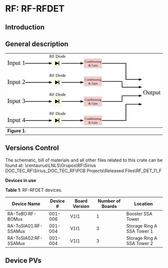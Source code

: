 # RF: RF-RFDET

## Introduction

## General description

|![](/img/groups/rf/det_board/RF-RFDET_block_diagram.svg)|
|-|
|**Figure 1**: |

## Versions Control

The schematic, bill of materials and all other files related to this crate can be found at:
\\centaurus\LNLS\Grupos\RF\Sirius DOC_TEC_RF\Sirius_DOC_TEC_RF\PCB Projects\Released Files\RF_DET_11_F

**Devices in use**

**Table 1**: RF-RFDET devices.

|Device Name| Device #| Board Version| Number of Boards| Location |
|-|-|-|-|-|
|RA-ToBO:RF-BOMux| 001-006| V1I1| 1| Booster SSA Tower |
|RA-ToSIA01:RF-SSAMux| 001-004| V1I1| 3| Storage Ring A SSA Tower 1 |
|RA-ToSIA02:RF-SSAMux| 001-004| V1I1| 3| Storage Ring A SSA Tower 2 |

## Device PVs
